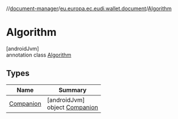 //[document-manager](../../../index.md)/[eu.europa.ec.eudi.wallet.document](../index.md)/[Algorithm](index.md)

# Algorithm

[androidJvm]\
annotation class [Algorithm](index.md)

## Types

| Name | Summary |
|---|---|
| [Companion](-companion/index.md) | [androidJvm]<br>object [Companion](-companion/index.md) |
